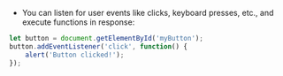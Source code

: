 - You can listen for user events like clicks, keyboard presses, etc., and execute functions in response:

```javascript
let button = document.getElementById('myButton');
button.addEventListener('click', function() {
    alert('Button clicked!');
});

```
